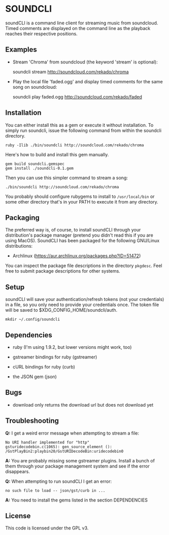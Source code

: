 # SOUNDCLI

soundCLI is a command line client for streaming music from soundcloud. Timed
comments are displayed on the command line as the playback reaches their
respective positions.

## Examples

- Stream 'Chroma' from soundcloud (the keyword 'stream' is optional):


    soundcli stream http://soundcloud.com/rekado/chroma


- Play the local file 'faded.ogg' and display timed comments for the same song
  on soundcloud:


    soundcli play faded.ogg http://soundcloud.com/rekado/faded


## Installation

You can either install this as a gem or execute it without installation. To
simply run soundcli, issue the following command from within the soundcli
directory.

    ruby -Ilib ./bin/soundcli http://soundcloud.com/rekado/chroma

Here's how to build and install this gem manually.

    gem build soundcli.gemspec
    gem install ./soundcli-0.1.gem

Then you can use this simpler command to stream a song:

    ./bin/soundcli http://soundcloud.com/rekado/chroma

You probably should configure rubygems to install to `/usr/local/bin` or some
other directory that's in your PATH to execute it from any directory.


## Packaging

The preferred way is, of course, to install soundCLI through your
distribution's package manager (pretend you didn't read this if you are using
MacOS). SoundCLI has been packaged for the following GNU/Linux distributions:

- Archlinux (https://aur.archlinux.org/packages.php?ID=51472)

You can inspect the package file descriptions in the directory `pkgdesc`.
Feel free to submit package descriptions for other systems.



## Setup

soundCLI will save your authentication/refresh tokens (not your credentials)
in a file, so you only need to provide your credentials once. The token file
will be saved to $XDG_CONFIG_HOME/soundcli/auth.

    mkdir ~/.config/soundcli


## Dependencies

- ruby (I'm using 1.9.2, but lower versions might work, too)

- gstreamer bindings for ruby (gstreamer)

- cURL bindings for ruby (curb)

- the JSON gem (json)


## Bugs

- download only returns the download url but does not download yet


## Troubleshooting

  **Q:** I get a weird error message when attempting to stream a file:

    No URI handler implemented for "http"
    gsturidecodebin.c(1065): gen_source_element (): /GstPlayBin2:playbin20/GstURIDecodeBin:uridecodebin0

  **A:** You are probably missing some gstreamer plugins. Install a bunch of them through your package management system and see if the error disappears.

  **Q:** When attempting to run soundCLI I get an error:

    no such file to load -- json/gst/curb in ...

  **A:** You need to install the gems listed in the section DEPENDENCIES


## License

This code is licensed under the GPL v3.
